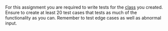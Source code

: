 For this assignment you are required to write tests for the [class](https://github.com/andela-cmutembei/bootcamp-8-nbo/blob/master/day_2/assignment.md) you created. Ensure to create at least 20 test cases that tests as much of the functionality as you can. Remember to test edge cases as well as abnormal input.
